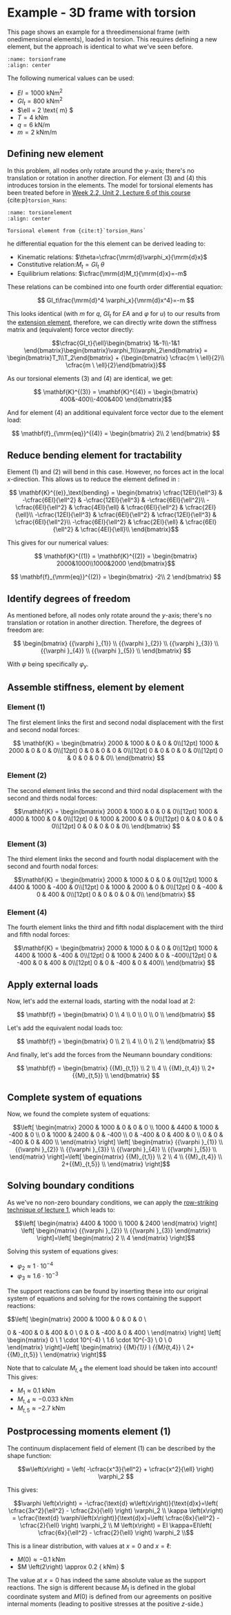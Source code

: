# Example - 3D frame with torsion

This page shows an example for a threedimensional frame (with onedimensional elements), loaded in torsion. This requires defining a new element, but the approach is identical to what we've seen before.

```{figure} torsionframe.svg
:name: torsionframe
:align: center
```

The following numerical values can be used:
- $EI = 1000 \text{ kNm}^2$
- $GI_t = 800 \text{ kNm}^2$
- $\ell = 2 \text{ m} $
- $T = 4 \text{ kNm}$
- $q = 6 \text{ kN/m}$
- $m = 2 \text{ kNm/m}$

## Defining new element
In this problem, all nodes only rotate around the $y$-axis; there's no translation or rotation in another direction. For element $(3)$ and $(4)$ this introduces torsion in the elements. The model for torsional elements has been treated before in [Week 2.2, Unit 2, Lecture 6 of this course](https://brightspace.tudelft.nl/d2l/le/content/680476/viewContent/3826607/View) {cite:p}`torsion_Hans`:

```{figure} torsion_beam.png
:name: torsionelement
:align: center

Torsional element from {cite:t}`torsion_Hans`
```

he differential equation for the this element can be derived leading to:
- Kinematic relations: $\theta=\cfrac{\mrm{d}\varphi_x}{\mrm{d}x}$
- Constitutive relation:$M_t=GI_t \ \theta$
- Equilibrium relations: $\cfrac{\mrm{d}M_t}{\mrm{d}x}=-m$

These relations can be combined into one fourth order differential equation:

$$ GI_t\frac{\mrm{d}^4 \varphi_x}{\mrm{d}x^4}=-m $$

This looks identical (with $m$ for $q$, $GI_t$ for $EA$ and $\varphi$ for $u$) to our results from the [extension element](./element_loads.md), therefore, we can directly write down the stiffness matrix and (equivalent) force vector directly:

$$\cfrac{GI_t}{\ell}\begin{bmatrix} 1&-1\\-1&1 \end{bmatrix}\begin{bmatrix}\varphi_1\\\varphi_2\end{bmatrix} = \begin{bmatrix}T_1\\T_2\end{bmatrix} + {\begin{bmatrix} \cfrac{m \ \ell}{2}\\ \cfrac{m \ \ell}{2}\end{bmatrix}}$$

As our torsional elements $(3)$ and $(4)$ are identical, we get:

$$
	\mathbf{K}^{(3)} = \mathbf{K}^{(4)} = \begin{bmatrix} 400&-400\\-400&400 \end{bmatrix}$$

And for element $(4)$ an additional equivalent force vector due to the element load:

$$
\mathbf{f}_{\mrm{eq}}^{(4)}
	    =
	    \begin{bmatrix}
	      2\\
	      2
	    \end{bmatrix}
$$

## Reduce bending element for tractability

Element $(1)$ and $(2)$ will bend in this case. However, no forces act in the local $x$-direction. This allows us to reduce the element defined in [](../lecture1/other_elements.ipynb):

$$
	\mathbf{K}^{(e)}_\text{bending} = \begin{bmatrix}
	 \cfrac{12EI}{\ell^3} & -\cfrac{6EI}{\ell^2} & -\cfrac{12EI}{\ell^3} & -\cfrac{6EI}{\ell^2}\\
	-\cfrac{6EI}{\ell^2} & \cfrac{4EI}{\ell} & \cfrac{6EI}{\ell^2} & \cfrac{2EI}{\ell}\\
	-\cfrac{12EI}{\ell^3} & \cfrac{6EI}{\ell^2} & \cfrac{12EI}{\ell^3} & \cfrac{6EI}{\ell^2}\\
	 -\cfrac{6EI}{\ell^2} & \cfrac{2EI}{\ell} & \cfrac{6EI}{\ell^2} & \cfrac{4EI}{\ell}\\
	\end{bmatrix}$$

This gives for our numerical values:

$$
	\mathbf{K}^{(1)} = \mathbf{K}^{(2)} = \begin{bmatrix} 2000&1000\\1000&2000 \end{bmatrix}$$

$$
\mathbf{f}_{\mrm{eq}}^{(2)}
	    =
	    \begin{bmatrix}
	      -2\\
	      2
	    \end{bmatrix}
$$

## Identify degrees of freedom
As mentioned before, all nodes only rotate around the $y$-axis; there's no translation or rotation in another direction. Therefore, the degrees of freedom are:

$$
\begin{bmatrix}
   {{\varphi }_{1}}  \\
   {{\varphi }_{2}}  \\
   {{\varphi }_{3}}  \\
   {{\varphi }_{4}}  \\
   {{\varphi }_{5}}  \\
\end{bmatrix} 
$$

With $\varphi$ being specifically $\varphi_y$.

## Assemble stiffness, element by element

### Element $(1)$
The first element links the first and second nodal displacement with the first and second nodal forces:

$$ \mathbf{K} = 
      \begin{bmatrix}
	2000 & 1000 & 0 & 0 & 0\\[12pt]
	1000 & 2000 & 0 & 0 & 0\\[12pt]
   0 & 0 & 0 & 0 & 0\\[12pt]
   0 & 0 & 0 & 0 & 0\\[12pt]
	0 & 0 & 0 & 0 & 0\\
      \end{bmatrix}
      $$

### Element $(2)$
The second element links the second and third nodal displacement with the second and thirds nodal forces:

$$\mathbf{K} = 
      \begin{bmatrix}
	2000 & 1000 & 0 & 0 & 0\\[12pt]
	1000 & 4000 & 1000 & 0 & 0\\[12pt]
   0 & 1000 & 2000 & 0 & 0\\[12pt]
   0 & 0 & 0 & 0 & 0\\[12pt]
	0 & 0 & 0 & 0 & 0\\
      \end{bmatrix}
      $$

### Element $(3)$
The third element links the second and fourth nodal displacement with the second and fourth nodal forces:

$$\mathbf{K} = 
      \begin{bmatrix}
	2000 & 1000 & 0 & 0 & 0\\[12pt]
	1000 & 4400 & 1000 & -400 & 0\\[12pt]
   0 & 1000 & 2000 & 0 & 0\\[12pt]
   0 & -400 & 0 & 400 & 0\\[12pt]
	0 & 0 & 0 & 0 & 0\\
      \end{bmatrix}
      $$

### Element $(4)$
The fourth element links the third and fifth nodal displacement with the third and fifth nodal forces:

$$\mathbf{K} = 
      \begin{bmatrix}
	2000 & 1000 & 0 & 0 & 0\\[12pt]
	1000 & 4400 & 1000 & -400 & 0\\[12pt]
   0 & 1000 & 2400 & 0 & -400\\[12pt]
   0 & -400 & 0 & 400 & 0\\[12pt]
	0 & 0 & -400 & 0 & 400\\
      \end{bmatrix}
      $$


## Apply external loads

Now, let's add the external loads, starting with the nodal load at $2$:

$$
\mathbf{f}
	    =
	    \begin{bmatrix}
      0  \\
      4  \\
      0  \\
      0  \\
      0  \\
      \end{bmatrix}
$$

Let's add the equivalent nodal loads too:

$$
\mathbf{f}
	    =
	    \begin{bmatrix}
      0  \\
      2  \\
      4  \\
      0  \\
      2  \\
      \end{bmatrix}
$$

And finally, let's add the forces from the Neumann boundary conditions:

$$
\mathbf{f}
	    =
	    \begin{bmatrix}
      {{M}_{t,1}}  \\
      2  \\
      4  \\
      {{M}_{t,4}}  \\
      2+{{M}_{t,5}}  \\
      \end{bmatrix}
$$

## Complete system of equations
Now, we found the complete system of equations:

$$\left[ \begin{matrix}
   2000 & 1000 & 0 & 0 & 0  \\
   1000 & 4400 & 1000 & -400 & 0  \\
   0 & 1000 & 2400 & 0 & -400  \\
   0 & -400 & 0 & 400 & 0  \\
   0 & 0 & -400 & 0 & 400  \\
\end{matrix} \right] \left[ \begin{matrix}
   {{\varphi }_{1}}  \\
   {{\varphi }_{2}}  \\
   {{\varphi }_{3}}  \\
   {{\varphi }_{4}}  \\
   {{\varphi }_{5}}  \\
\end{matrix} \right]=\left[ \begin{matrix}
   {{M}_{t,1}}  \\
   2  \\
   4  \\
   {{M}_{t,4}}  \\
   2+{{M}_{t,5}}  \\
\end{matrix} \right]$$

## Solving boundary conditions
As we've no non-zero boundary conditions, we can apply the [row-striking technique of lecture 1](../lecture1/directly.md), which leads to:

$$\left[ \begin{matrix}
   4400 & 1000 \\
   1000 & 2400
\end{matrix} \right] \left[ \begin{matrix}
   {{\varphi }_{2}}  \\
   {{\varphi }_{3}} 
\end{matrix} \right]=\left[ \begin{matrix}
   2  \\
   4 
\end{matrix} \right]$$

Solving this system of equations gives:

- $\varphi_2 \approx 1 \cdot 10^{-4}$
- $\varphi_3 \approx 1.6 \cdot 10^{-3}$

The support reactions can be found by inserting these into our original system of equations and solving for the rows containing the support reactions:

$$\left[ \begin{matrix}
   2000 & 1000 & 0 & 0 & 0  \\
   
   0 & -400 & 0 & 400 & 0  \\
   0 & 0 & -400 & 0 & 400  \\
\end{matrix} \right] \left[ \begin{matrix}
   0  \\
   1 \cdot 10^{-4}   \\
   1.6 \cdot 10^{-3}  \\
   0  \\
   0  
\end{matrix} \right]=\left[ \begin{matrix}
   {{M}_{1}}  \\
   {{M}_{t,4}}  \\
   2+{{M}_{t,5}}  \\
\end{matrix} \right]$$

Note that to calculate $M_{t,4}$ the element load should be taken into account!
This gives:

- $M_1 \approx 0.1 \text{ kNm}$
- $M_{t,4} \approx -0.033 \text{ kNm}$
- $M_{t,5} \approx -2.7 \text{ kNm}$

## Postprocessing moments element $\left(1\right)$

The continuum displacement field of element $\left(1\right)$ can be described by the shape function:

$$w\left(x\right) = \left( -\cfrac{x^3}{\ell^2} + \cfrac{x^2}{\ell} \right) \varphi_2 $$

This gives:

$$\varphi \left(x\right) = -\cfrac{\text{d} w\left(x\right)}{\text{d}x}=\left( \cfrac{3x^2}{\ell^2} - \cfrac{2x}{\ell} \right) \varphi_2 \\
\kappa \left(x\right) = \cfrac{\text{d} \varphi\left(x\right)}{\text{d}x}=\left( \cfrac{6x}{\ell^2} - \cfrac{2}{\ell} \right) \varphi_2 \\
M \left(x\right) = EI \kappa=EI\left( \cfrac{6x}{\ell^2} - \cfrac{2}{\ell} \right) \varphi_2 \\$$

This is a linear distribution, with values at $x=0$ and $x=\ell$:

- $M \left(0\right) \approx -0.1 \text{ kNm}$
- $M \left(2\right) \approx 0.2 { kNm} $

The value at $x=0$ has indeed the same absolute value as the support reactions. The sign is different because $M_1$ is defined in the global coordinate system and $M \left(0\right)$ is defined from our agreements on positive internal moments (leading to positive stresses at the positive $z$-side.)